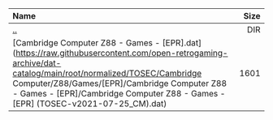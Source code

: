 |Name|Size|
|:---|---:|
|[..](../index.html)|DIR|
|[Cambridge Computer Z88 - Games - [EPR].dat](https://raw.githubusercontent.com/open-retrogaming-archive/dat-catalog/main/root/normalized/TOSEC/Cambridge Computer/Z88/Games/[EPR]/Cambridge Computer Z88 - Games - [EPR]/Cambridge Computer Z88 - Games - [EPR] (TOSEC-v2021-07-25_CM).dat)|1601|
